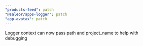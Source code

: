 ```yaml
---
"products-feed": patch
"@saleor/apps-logger": patch
"app-avatax": patch
---
```


Logger context can now pass path and project_name to help with debugging
